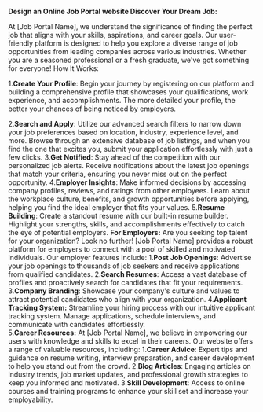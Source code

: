 **Design an Online Job Portal website 
Discover Your Dream Job:**

At [Job Portal Name], we understand the significance of finding the perfect job that aligns 
with your skills, aspirations, and career goals. Our user-friendly platform is designed to 
help you explore a diverse range of job opportunities from leading companies across 
various industries. Whether you are a seasoned professional or a fresh graduate, we've 
got something for everyone! 
How It Works: 

1.**Create Your Profile**: Begin your journey by registering on our platform and building 
a comprehensive profile that showcases your qualifications, work experience, and 
accomplishments. The more detailed your profile, the better your chances of being 
noticed by employers. 

2.**Search and Apply**: Utilize our advanced search filters to narrow down your job 
preferences based on location, industry, experience level, and more. Browse through an 
extensive database of job listings, and when you find the one that excites you, submit 
your application effortlessly with just a few clicks. 
3.**Get Notified**: Stay ahead of the competition with our personalized job alerts. Receive 
notifications about the latest job openings that match your criteria, ensuring you never 
miss out on the perfect opportunity. 
4.**Employer Insights**: Make informed decisions by accessing company profiles, reviews, 
and ratings from other employees. Learn about the workplace culture, benefits, and 
growth opportunities before applying, helping you find the ideal employer that fits your 
values. 
5.**Resume Building**: Create a standout resume with our built-in resume builder. 
Highlight your strengths, skills, and accomplishments effectively to catch the eye of 
potential employers. 
**For Employers:** 
Are you seeking top talent for your organization? Look no further! [Job Portal Name] 
provides a robust platform for employers to connect with a pool of skilled and motivated 
individuals. Our employer features include: 
1.**Post Job Openings**: Advertise your job openings to thousands of job seekers and 
receive applications from qualified candidates. 
2.**Search Resumes**: Access a vast database of profiles and proactively search for 
candidates that fit your requirements. 
3.**Company Branding**: Showcase your company's culture and values to attract potential 
candidates who align with your organization. 
4.**Applicant Tracking System:** Streamline your hiring process with our intuitive 
applicant tracking system. Manage applications, schedule interviews, and communicate 
with candidates effortlessly.  
5.**Career Resources:** 
 At [Job Portal Name], we believe in empowering our users with knowledge and skills 
to excel in their careers. Our website offers a range of valuable resources, including: 
1.**Career Advice**: Expert tips and guidance on resume writing, interview preparation, 
and career development to help you stand out from the crowd. 
2.**Blog Articles**: Engaging articles on industry trends, job market updates, and 
professional growth strategies to keep you informed and motivated. 
3.**Skill Development**: Access to online courses and training programs to enhance your 
skill set and increase your employability. 
